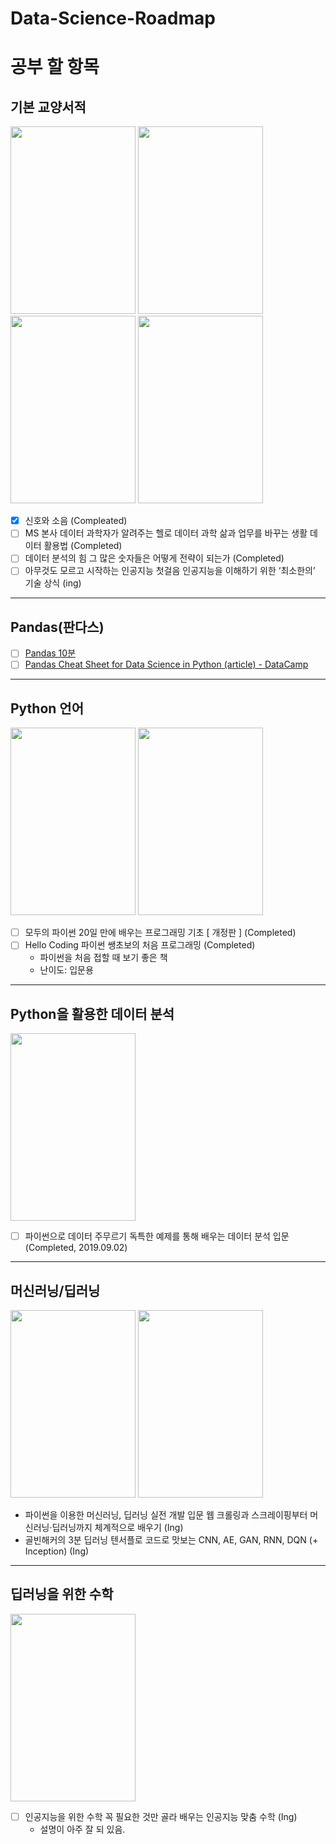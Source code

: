 # Data-Science-Roadmap

# 공부 할 항목

## 기본 교양서적
<img src = "http://image.yes24.com/momo/TopCate489/MidCate007/38215486.jpg" width="200" height="300"></img> 
<img src = "http://image.yes24.com/momo/TopCate1279/MidCate006/127853025.jpg" width="200" height="300"></img> 
<img src = "http://image.yes24.com/momo/TopCate1969/MidCate009/196880336.jpg" width="200" height="300"></img>
<img src = "http://image.yes24.com/momo/TopCate1875/MidCate002/187419168.jpg" width="200" height="300"></img> 
- [x] 신호와 소음 (Compleated)
- [ ] MS 본사 데이터 과학자가 알려주는 헬로 데이터 과학 삶과 업무를 바꾸는 생활 데이터 활용법 (Completed)
- [ ] 데이터 분석의 힘 그 많은 숫자들은 어떻게 전략이 되는가 (Completed)
- [ ] 아무것도 모르고 시작하는 인공지능 첫걸음 인공지능을 이해하기 위한 ‘최소한의’ 기술 상식 (ing)

----
## Pandas(판다스)
- [ ] [Pandas 10분](https://dataitgirls2.github.io/10minutes2pandas/)
- [ ] [Pandas Cheat Sheet for Data Science in Python (article) - DataCamp](https://www.datacamp.com/community/data-science-cheatsheets)

----
## Python 언어
<img src = "http://image.yes24.com/momo/TopCate2050/MidCate001/204901956.jpg" width="200" height="300"></img> 
<img src = "http://image.yes24.com/momo/TopCate1740/MidCate007/173963694.jpg" width="200" height="300"></img> 
- [ ] 모두의 파이썬 20일 만에 배우는 프로그래밍 기초 [ 개정판 ] (Completed)
- [ ] Hello Coding 파이썬 쌩초보의 처음 프로그래밍 (Completed)
  - 파이썬을 처음 접할 때 보기 좋은 책
  - 난이도: 입문용 

----
## Python을 활용한 데이터 분석
<img src = "http://image.yes24.com/momo/TopCate1745/MidCate004/174435292.jpg" width="200" height="300"></img> 
- [ ] 파이썬으로 데이터 주무르기 독특한 예제를 통해 배우는 데이터 분석 입문 (Completed, 2019.09.02)
  
----
## 머신러닝/딥러닝
<img src = "http://image.yes24.com/momo/TopCate1282/MidCate002/128113609.jpg" width="200" height="300"></img>
<img src = "http://image.yes24.com/Goods/49853812/800x0.jpg" width="200" height="300"></img> 
- 파이썬을 이용한 머신러닝, 딥러닝 실전 개발 입문 웹 크롤링과 스크레이핑부터 머신러닝·딥러닝까지 체계적으로 배우기 (Ing)
- 골빈해커의 3분 딥러닝 텐서플로 코드로 맛보는 CNN, AE, GAN, RNN, DQN (+ Inception) (Ing)
 

----
## 딥러닝을 위한 수학
<img src = "http://image.yes24.com/momo/TopCate2063/MidCate006/206251279.jpg" width="200" height="300"></img> 
- [ ] 인공지능을 위한 수학 꼭 필요한 것만 골라 배우는 인공지능 맞춤 수학 (Ing)
  - 설명이 아주 잘 되 있음.
 
  




 
